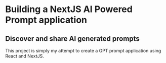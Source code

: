 # Building a NextJS AI Powered Prompt application

## Discover and share AI generated prompts

This project is simply my attempt to create a GPT prompt application using React and NextJS.
